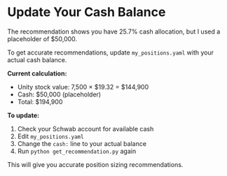# Update Your Cash Balance

The recommendation shows you have 25.7% cash allocation, but I used a placeholder of $50,000.

To get accurate recommendations, update `my_positions.yaml` with your actual cash balance.

**Current calculation:**
- Unity stock value: 7,500 × $19.32 = $144,900
- Cash: $50,000 (placeholder)
- Total: $194,900

**To update:**
1. Check your Schwab account for available cash
2. Edit `my_positions.yaml`
3. Change the `cash:` line to your actual balance
4. Run `python get_recommendation.py` again

This will give you accurate position sizing recommendations.